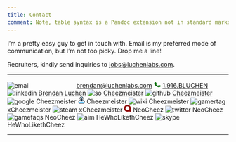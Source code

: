 ```yaml
---
title: Contact
comment: Note, table syntax is a Pandoc extension not in standard markdown
---
```


I’m a pretty easy guy to get in touch with. Email is my
preferred mode of communication, but I’m not too picky. Drop me a line!

Recruiters, kindly send inquiries to <jobs@luchenlabs.com>.

<div id="alter-egos">

  ----------------------------------------------------------------------- --------------------------------------------------------------------
  ![email    ](http://postbox-inc.com/favicon.ico       "Email"         )  &emsp;&emsp;&emsp;&emsp;&emsp;&emsp;&emsp; <brendan@luchenlabs.com>
  ![phone    ](/content/icons/phone.png                 "Phone"         )                                     [1.916.BLUCHEN](tel:19162582436)
  ![linkedin ](/content/icons/linkedin.ico              "LinkedIn"      )  [Brendan Luchen](http://www.linkedin.com/profile/view?id=100719906)
  ![so       ](/content/icons/stackoverflow.ico         "Stack Overflow")   [Cheezmeister](http://stackoverflow.com/users/118220/cheezmeister)
  ![github   ](/content/icons/github.ico                "GitHub"        )                      [Cheezmeister](https://github.com/Cheezmeister)
  ![google   ](/content/icons/google.ico                "Google"        )                                                         Cheezmeister
  ![tigsource](/content/icons/tigsource.ico             "TIGSource"     )                                                         Cheezmeister
  ![wiki     ](/content/icons/wiki.ico                  "Wikipedia"     )                                                         Cheezmeister
  ![gamertag ](/content/icons/gamertag.ico              "Gamertag"      )                                                        xCheezmeister
  ![steam    ](/content/icons/steam.ico                 "Steam"         )                                                        xCheezmeister
  ![identica ](/content/icons/identica.png              "identi.ca"     )                                                             NeoCheez
  ![twitter  ](/content/icons/twitter.ico               "Twitter"       )                                                             NeoCheez
  ![gamefaqs ](/content/icons/gamefaqs.ico              "GameFAQs"      )                                                             NeoCheez 
  ![aim      ](/content/icons/aim.ico                   "Aim"           )                                                     HeWhoLikethCheez
  ![skype    ](/content/icons/skype.ico                 "Skype"         )                                                     HeWhoLikethCheez
  ----------------------------------------------------------------------- --------------------------------------------------------------------

</div>

